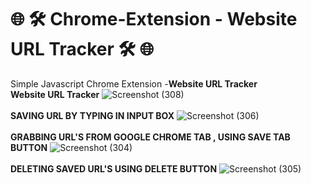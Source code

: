 # 🌐 🛠️ Chrome-Extension - <b>Website URL Tracker</b> 🛠️ 🌐 
Simple Javascript Chrome Extension -<b>Website URL Tracker</b> <br>
<b>Website URL Tracker</b>
![Screenshot (308)](https://user-images.githubusercontent.com/105481951/214227151-c2eae0a8-fb96-4909-afde-1af46efede81.png)
<br>
<br>
<b>SAVING URL BY TYPING IN INPUT BOX</b>
![Screenshot (306)](https://user-images.githubusercontent.com/105481951/214227396-20538f2b-0b55-4df1-959f-454de6fc4e28.png)
<br>
<br>
<b>GRABBING URL'S FROM GOOGLE CHROME TAB , USING SAVE TAB BUTTON</b>
![Screenshot (304)](https://user-images.githubusercontent.com/105481951/214227844-76017124-8102-4cc8-b169-6238e47e3d61.png)
<br>
<br>
<b>DELETING SAVED URL'S USING DELETE BUTTON</b>
![Screenshot (305)](https://user-images.githubusercontent.com/105481951/214228537-94339791-7e05-46f0-af58-3692c91198e4.png)
